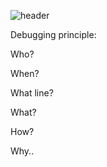 ![header](https://capsule-render.vercel.app/api?type=wave&color=gradient&height=300&section=header&fontSize=90)

Debugging principle:

Who?

When?

What line?

What?

How?

Why..
